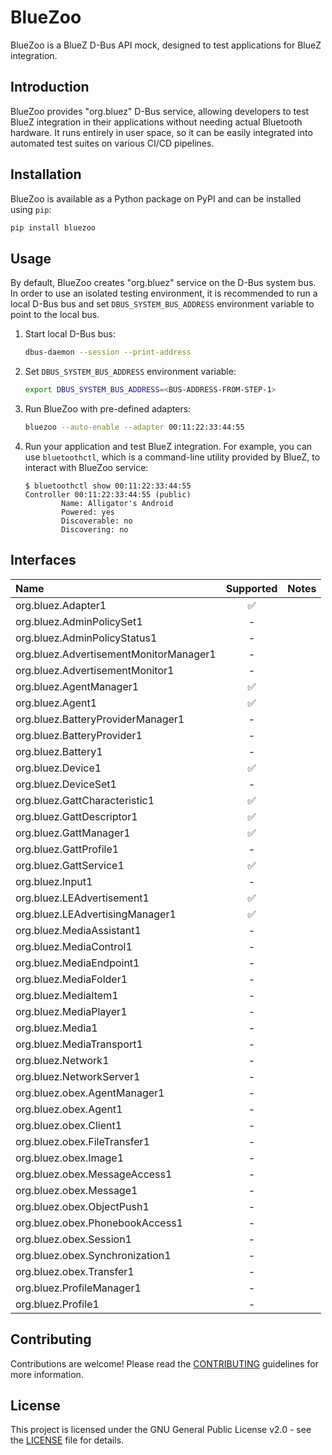 # BlueZoo

BlueZoo is a BlueZ D-Bus API mock, designed to test applications for BlueZ
integration.

## Introduction

BlueZoo provides "org.bluez" D-Bus service, allowing developers to test BlueZ
integration in their applications without needing actual Bluetooth hardware.
It runs entirely in user space, so it can be easily integrated into automated
test suites on various CI/CD pipelines.

## Installation

BlueZoo is available as a Python package on PyPI and can be installed using
`pip`:

```sh
pip install bluezoo
```

## Usage

By default, BlueZoo creates "org.bluez" service on the D-Bus system bus. In
order to use an isolated testing environment, it is recommended to run a local
D-Bus bus and set `DBUS_SYSTEM_BUS_ADDRESS` environment variable to point to
the local bus.

1. Start local D-Bus bus:

   ```sh
   dbus-daemon --session --print-address
   ```

2. Set `DBUS_SYSTEM_BUS_ADDRESS` environment variable:

   ```sh
   export DBUS_SYSTEM_BUS_ADDRESS=<BUS-ADDRESS-FROM-STEP-1>
   ```

3. Run BlueZoo with pre-defined adapters:

   ```sh
   bluezoo --auto-enable --adapter 00:11:22:33:44:55
   ```

4. Run your application and test BlueZ integration. For example, you can use
   `bluetoothctl`, which is a command-line utility provided by BlueZ, to
   interact with BlueZoo service:

   ```console
   $ bluetoothctl show 00:11:22:33:44:55
   Controller 00:11:22:33:44:55 (public)
           Name: Alligator's Android
           Powered: yes
           Discoverable: no
           Discovering: no
   ```

## Interfaces

| Name                                   | Supported | Notes |
| :---                                   | :-------: | :---  |
| org.bluez.Adapter1                     |    ✅     |       |
| org.bluez.AdminPolicySet1              |    -      |       |
| org.bluez.AdminPolicyStatus1           |    -      |       |
| org.bluez.AdvertisementMonitorManager1 |    -      |       |
| org.bluez.AdvertisementMonitor1        |    -      |       |
| org.bluez.AgentManager1                |    ✅     |       |
| org.bluez.Agent1                       |    ✅     |       |
| org.bluez.BatteryProviderManager1      |    -      |       |
| org.bluez.BatteryProvider1             |    -      |       |
| org.bluez.Battery1                     |    -      |       |
| org.bluez.Device1                      |    ✅     |       |
| org.bluez.DeviceSet1                   |    -      |       |
| org.bluez.GattCharacteristic1          |    ✅     |       |
| org.bluez.GattDescriptor1              |    ✅     |       |
| org.bluez.GattManager1                 |    ✅     |       |
| org.bluez.GattProfile1                 |    -      |       |
| org.bluez.GattService1                 |    ✅     |       |
| org.bluez.Input1                       |    -      |       |
| org.bluez.LEAdvertisement1             |    ✅     |       |
| org.bluez.LEAdvertisingManager1        |    ✅     |       |
| org.bluez.MediaAssistant1              |    -      |       |
| org.bluez.MediaControl1                |    -      |       |
| org.bluez.MediaEndpoint1               |    -      |       |
| org.bluez.MediaFolder1                 |    -      |       |
| org.bluez.MediaItem1                   |    -      |       |
| org.bluez.MediaPlayer1                 |    -      |       |
| org.bluez.Media1                       |    -      |       |
| org.bluez.MediaTransport1              |    -      |       |
| org.bluez.Network1                     |    -      |       |
| org.bluez.NetworkServer1               |    -      |       |
| org.bluez.obex.AgentManager1           |    -      |       |
| org.bluez.obex.Agent1                  |    -      |       |
| org.bluez.obex.Client1                 |    -      |       |
| org.bluez.obex.FileTransfer1           |    -      |       |
| org.bluez.obex.Image1                  |    -      |       |
| org.bluez.obex.MessageAccess1          |    -      |       |
| org.bluez.obex.Message1                |    -      |       |
| org.bluez.obex.ObjectPush1             |    -      |       |
| org.bluez.obex.PhonebookAccess1        |    -      |       |
| org.bluez.obex.Session1                |    -      |       |
| org.bluez.obex.Synchronization1        |    -      |       |
| org.bluez.obex.Transfer1               |    -      |       |
| org.bluez.ProfileManager1              |    -      |       |
| org.bluez.Profile1                     |    -      |       |

## Contributing

Contributions are welcome! Please read the [CONTRIBUTING](CONTRIBUTING.md)
guidelines for more information.

## License

This project is licensed under the GNU General Public License v2.0 - see the
[LICENSE](LICENSE) file for details.
